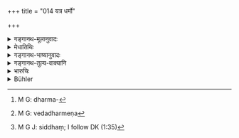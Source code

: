 +++
title = "014 यत्र धर्मो"

+++

<details><summary>गङ्गानथ-मूलानुवादः</summary>

Where justice is destroyed by injustice, or truth by falsehood, while people are looking on,—there the members of the court also are destroyed.—(14)
</details>

<details><summary>मेधातिथिः</summary>

**धर्मः**[^९४] शास्त्रन्यायदेशनियता व्यवस्था । सा चेद् **अधर्मेण**[^९५] तद्व्यतिक्रमरूपेण **हन्यते** विनाश्यते ऽर्थिना प्रत्यर्थिना । तथा **सत्यम् अनृतेन** साक्षिभिर् हन्यते । प्राड्विवाकादयश् च **प्रेक्षन्ते** न तत्त्वम् उद्धरन्ति, ततस् ते **हताः** शवतुल्या भवन्तीति निन्द्यते । तस्मान् नार्थिप्रत्यर्थिनौ विपरीतम् आचरन्तौ सभासद्भिर् उपेक्ष्यौ, साक्षिणश् च । धर्माधर्मग्रहणेन सत्यानृतग्रहणेन वा सिद्धौ,[^९६] श्लोकपूरणम् उभयोर् उपादानम् । अतो विषयभेदेन व्याख्यातम् ॥ ८.१४ ॥


[^९६]:
     M G J: siddhaṃ; I follow DK (1:35)


[^९५]:
     M G: vedadharmeṇa


[^९४]:
     M G: dharma-
</details>

<details><summary>गङ्गानथ-भाष्यानुवादः</summary>

‘*Justice*’ is decision arrived at in strict accordance with the scriptures, reasoning and local customs;—if this is

‘*destroyed by Injustice*,’—*i.e*., set aside by the reverse of justice,—by either the plaintiff or the defendant;—similarly where ‘*truth is destroyed by falsehood*’—by the witnesses;—and all the time the judges and the other people in the Court remain looking on, and do not try to draw out the real facts,—then these men also are ‘*destroyed*,’—*i.e*., become as good as dead corpses. This is meant to be a deprecation of the judges, etc.

For these reasons the members of the Court shall not connive at any misrepresentations being made by the parties or by the witnesses.

In as much as the mention of ‘Justice and Injustice’ only, or of ‘Truth and Falsehood’ only, would have been sufficient, the mention of both would have to be regarded as serving the purpose of tilling up the metre; hence it has been explained as referring to two distinct sets of persons (the parties and the witnesses).—(14)
</details>

<details><summary>गङ्गानथ-तुल्य-वाक्यानि</summary>

*Nārada* (3.89).—‘Where justice hit by injustice enters a Court, and the
members do not extract the dart from the wounds, they are hit by it themselves. Where justice is slain by injustice, and truth by falsehood, the members of the Court who look on with indifference, become doomed to destruction.’

*Kātyāyana* (Aparārka, p. 604).—(Same as Nārada.)
</details>

<details><summary>भारुचिः</summary>

> **यत्र धर्मो ह्य् अधर्मेण**

व्यवस्था चाव्यवस्थया पूर्वापरादिविप्रतिषेधानुमोदनादिलक्षणया,

> **सत्यं यत्रानृतेन च ।**

कूटसाक्षिभिः,

> **हन्यते प्रेक्षमाणानां हतास् तत्र सभासदः  ॥ ८.१४ ॥**

तस्मात् सभ्यैर् नोदासीनैर् भवितव्यम् । न साक्षिणः कुर्वन्तीति सभ्या मुच्यन्ते ॥ ८.१४ ॥

_एवं च सति ।_
</details>

<details><summary>Bühler</summary>

014	Where justice is destroyed by injustice, or truth by falsehood, while the judges look on, there they shall also be destroyed.
</details>
